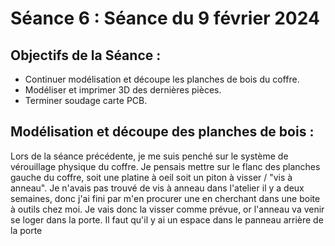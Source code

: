 # Séance 6 : Séance du 9 février 2024

## Objectifs de la Séance :
- Continuer modélisation et découpe les planches de bois du coffre.
- Modéliser et imprimer 3D des dernières pièces.
- Terminer soudage carte PCB.

## Modélisation et découpe des planches de bois  :
Lors de la séance précédente, je me suis penché sur le système de vérouillage physique du coffre. Je pensais mettre sur le flanc des planches gauche du coffre, soit une platine à oeil soit un piton à visser / "vis à anneau".
Je n'avais pas trouvé de vis à anneau dans l'atelier il y a deux semaines, donc j'ai fini par m'en procurer une en cherchant dans une boite à outils chez moi. Je vais donc la visser comme prévue, or l'anneau va venir se loger dans la porte. Il faut qu'il y ai un espace dans le panneau arrière de la porte

